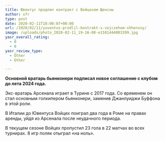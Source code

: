 ```yaml
---
title: Ювентус продлил контракт с Войцехом Щенсны
author: xfr
type: post
date: 2020-02-11T18:00:07+00:00
url: /2020/02/11/yuventus-prodlil-kontrakt-s-vojczehom-shhensny/
image: /uploads/photo_2020-02-11_19-16-08-e1581444003399.jpg
yasr_overall_rating:
  - 0
  - 0
yasr_review_type:
  - Other
  - Other

---
```

**Основной вратарь бьянконери подписал новое соглашение с клубом до лета 2024 года.**

Экс-вратарь Арсенала играет в Турине с 2017 года. Со временем он стал основным голкипером бьянконери, заменив Джанлуиджи Буффона в этой роли.

В Италии до Ювентуса Войцех поиграл два года в Роме на правах аренды, уйдя из Арсенала после неудачного периода.

В текущем сезоне Войцех пропустил 23 гола в 22 матчах во всех турнирах. 8 игр поляк отыграл «на ноль».